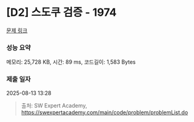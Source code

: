 # [D2] 스도쿠 검증 - 1974 

[문제 링크](https://swexpertacademy.com/main/code/problem/problemDetail.do?contestProbId=AV5Psz16AYEDFAUq) 

### 성능 요약

메모리: 25,728 KB, 시간: 89 ms, 코드길이: 1,583 Bytes

### 제출 일자

2025-08-13 13:28



> 출처: SW Expert Academy, https://swexpertacademy.com/main/code/problem/problemList.do